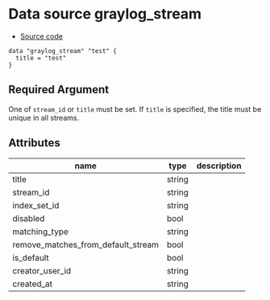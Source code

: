 # Data source graylog_stream

* [Source code](../../graylog/terraform/data_source_stream.go)

```hcl
data "graylog_stream" "test" {
  title = "test"
}
```

## Required Argument

One of `stream_id` or `title` must be set.
If `title` is specified, the title must be unique in all streams.

## Attributes

name | type | description
--- | --- | ---
title | string |
stream_id | string |
index_set_id | string |
disabled | bool |
matching_type | string |
remove_matches_from_default_stream | bool |
is_default | bool |
creator_user_id | string |
created_at | string |
